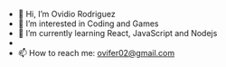 - 👋 Hi, I’m Ovidio Rodriguez
- 👀 I’m interested in Coding and Games
- 🌱 I’m currently learning React, JavaScript and Nodejs
-
- 📫 How to reach me: ovifer02@gmail.com

<!---
Ovifer13/Ovifer13 is a ✨ special ✨ repository because its `README.md` (this file) appears on your GitHub profile.
You can click the Preview link to take a look at your changes.
--->
